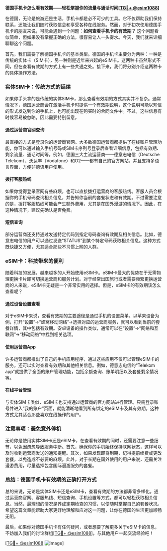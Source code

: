 **德国手机卡怎么看有效期——轻松掌握你的流量与通话时间[[TG💪+ @esim1088](https://t.me/s/esim1088)]**

在德国，无论是旅游还是生活，手机卡都是必不可少的工具。它不仅帮助我们保持联系，还能让我们随时获取信息和享受各种在线服务。然而，对于初次使用德国手机卡的朋友来说，可能会遇到一个问题：**如何查看手机卡的有效期？** 这个问题看似简单，但如果没有掌握正确的方法，很容易让人一头雾水。今天，我们就来详细聊聊这个问题。

首先，我们需要了解德国手机卡的基本类型。德国的手机卡主要分为两种：一种是传统的实体卡（SIM卡），另一种则是近年来兴起的eSIM卡。这两种卡虽然形式不同，但在查看有效期的方式上有一些共通之处。接下来，我们将分别介绍这两种卡的具体操作方法。

### **实体SIM卡：传统方式的延续**

如果你手头拿的是传统的实体SIM卡，那么查看有效期的方式其实并不复杂。通常情况下，德国运营商会在激活手机卡时提供一个有效期说明，这个说明可能以短信的形式发送到你的手机上，也可能出现在购买时的合同文件中。不过，这些信息有时候容易被忽略，因此需要特别留意。

#### **通过运营商官网查询**
最直接的方式是登录你的运营商官网。大多数德国运营商都提供了在线账户管理功能，你可以通过输入手机号码或SIM卡序列号登录后查看详细信息，包括有效期、剩余流量、通话时间等。例如，德国三大主流运营商——德意志电信（Deutsche Telekom）、沃达丰（Vodafone）和O2——都有自己的官方网站，并且支持多语言界面，方便非德语用户使用。

#### **拨打客服热线**
如果你觉得登录官网有些麻烦，也可以直接拨打运营商的客服热线。客服人员会根据你的手机号码查询相关信息，并告知你当前的套餐状态和有效期。不过需要注意的是，拨打客服热线可能会产生额外费用，尤其是在国外漫游的情况下。因此，在这种情况下，建议先确认是否免费。

#### **短信查询**
部分运营商还支持通过发送特定代码到指定号码查询有效期及相关信息。比如，德意志电信的用户可以通过发送“STATUS”到某个特定号码获取相关信息。这种方式既快捷又方便，尤其适合那些不习惯上网的人群。

### **eSIM卡：科技带来的便利**

随着科技的发展，越来越多的人开始使用eSIM卡。eSIM卡最大的优势在于无需物理更换卡片即可切换运营商和服务计划。对于经常出国旅行或者需要频繁更换运营商的人来说，eSIM卡无疑是一个非常实用的选择。但是，eSIM卡的有效期该怎么查看呢？

#### **通过设备设置查看**
对于eSIM卡来说，查看有效期的主要途径是通过手机的设置菜单。以苹果设备为例，打开“设置”→“蜂窝移动网络”→选择对应的运营商服务，就可以看到当前的套餐详情，其中包括有效期。安卓设备的操作类似，通常可以在“设置”→“网络和互联网”→“移动网络”中找到相关选项。

#### **使用运营商App**
许多运营商都推出了自己的手机应用程序，通过这些应用不仅可以管理eSIM卡的服务，还可以实时查看有效期和其他相关信息。例如，德意志电信的“Telekom app”就提供了全面的账户管理功能，包括余额查询、账单明细以及套餐剩余情况等。

#### **在线平台管理**
与实体SIM卡类似，eSIM卡也支持通过运营商的官方网站进行管理。只需登录账号并进入“我的账户”页面，就能清晰地看到所有绑定的eSIM卡及其有效期。这种方式尤其适合那些喜欢在线操作的用户。

### **注意事项：避免意外停机**

无论你是使用实体SIM卡还是eSIM卡，在查看有效期的同时，还需要注意一些细节，以免因疏忽导致服务中断。首先，确保你的手机始终保持联网状态，这样可以及时收到运营商发送的通知提醒。其次，如果发现即将到期，记得提前续费或更改套餐，以免造成不必要的麻烦。此外，对于长期在国外使用的用户来说，还需关注漫游费用，尽量选择包含国际漫游服务的套餐。

### **总结：德国手机卡有效期的正确打开方式**

总的来说，无论是实体SIM卡还是eSIM卡，查看有效期的方法都非常多样化。通过运营商官网、客服热线、短信查询、手机设置等方式，都可以轻松获取相关信息。当然，最理想的情况是养成定期检查的习惯，以便随时掌握自己的套餐状况。希望这篇文章能帮助大家更好地理解和应对这一问题，让你在德国的生活更加顺畅无阻。

最后，如果你对德国手机卡有任何疑问，或者想要了解更多关于eSIM卡的信息，不妨加入我们的讨论群组[[TG💪+ @esim1088](https://t.me/s/esim1088)]，与其他用户一起交流经验吧！

[[TG💪+ @esim1088](https://t.me/s/esim1088) ![Image](https://i.postimg.cc/4NQfJmqS/Snipaste-2025-05-13-00-14-12.png)]